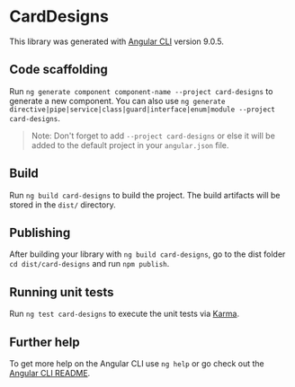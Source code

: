 # CardDesigns

This library was generated with [Angular CLI](https://github.com/angular/angular-cli) version 9.0.5.

## Code scaffolding

Run `ng generate component component-name --project card-designs` to generate a new component. You can also use `ng generate directive|pipe|service|class|guard|interface|enum|module --project card-designs`.
> Note: Don't forget to add `--project card-designs` or else it will be added to the default project in your `angular.json` file. 

## Build

Run `ng build card-designs` to build the project. The build artifacts will be stored in the `dist/` directory.

## Publishing

After building your library with `ng build card-designs`, go to the dist folder `cd dist/card-designs` and run `npm publish`.

## Running unit tests

Run `ng test card-designs` to execute the unit tests via [Karma](https://karma-runner.github.io).

## Further help

To get more help on the Angular CLI use `ng help` or go check out the [Angular CLI README](https://github.com/angular/angular-cli/blob/master/README.md).
